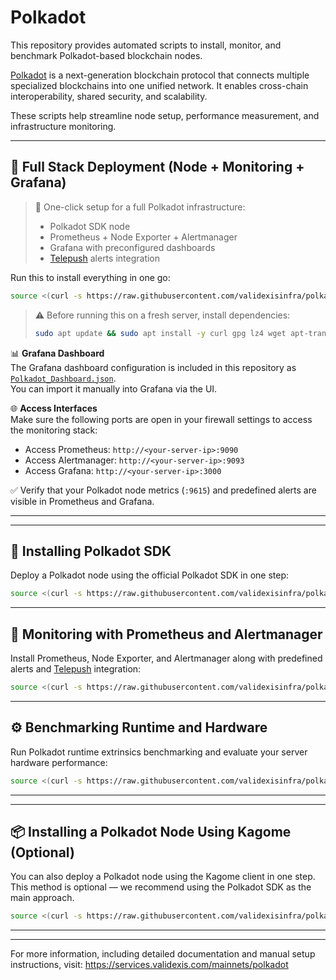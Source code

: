 # Polkadot

This repository provides automated scripts to install, monitor, and benchmark Polkadot-based blockchain nodes.

[Polkadot](https://polkadot.network/) is a next-generation blockchain protocol that connects multiple specialized blockchains into one unified network. It enables cross-chain interoperability, shared security, and scalability.

These scripts help streamline node setup, performance measurement, and infrastructure monitoring.

---

## 🚀 Full Stack Deployment (Node + Monitoring + Grafana)

> 🧩 One-click setup for a full Polkadot infrastructure:
> - Polkadot SDK node
> - Prometheus + Node Exporter + Alertmanager
> - Grafana with preconfigured dashboards
> - [Telepush](https://telepush.dev) alerts integration

Run this to install everything in one go:

~~~bash
source <(curl -s https://raw.githubusercontent.com/validexisinfra/polkadot/main/kagome_prometheus_alerting_grafana.sh)
~~~

> ⚠️ Before running this on a fresh server, install dependencies:
> ```bash
> sudo apt update && sudo apt install -y curl gpg lz4 wget apt-transport-https software-properties-common
> ```

📊 **Grafana Dashboard**  
The Grafana dashboard configuration is included in this repository as [`Polkadot_Dashboard.json`](./Polkadot_Dashboard.json).  
You can import it manually into Grafana via the UI.

🌐 **Access Interfaces**  
Make sure the following ports are open in your firewall settings to access the monitoring stack:

- Access Prometheus: `http://<your-server-ip>:9090`
- Access Alertmanager: `http://<your-server-ip>:9093`
- Access Grafana: `http://<your-server-ip>:3000`

✅ Verify that your Polkadot node metrics (`:9615`) and predefined alerts are visible in Prometheus and Grafana.

---
---

## 🧱 Installing Polkadot SDK

Deploy a Polkadot node using the official Polkadot SDK in one step:

~~~bash
source <(curl -s https://raw.githubusercontent.com/validexisinfra/polkadot/main/installmain.sh)
~~~

---

## 📡 Monitoring with Prometheus and Alertmanager

Install Prometheus, Node Exporter, and Alertmanager along with predefined alerts and [Telepush](https://telepush.dev) integration:

~~~bash
source <(curl -s https://raw.githubusercontent.com/validexisinfra/polkadot/main/install-alertmanager.sh)
~~~

---

## ⚙️ Benchmarking Runtime and Hardware

Run Polkadot runtime extrinsics benchmarking and evaluate your server hardware performance:

~~~bash
source <(curl -s https://raw.githubusercontent.com/validexisinfra/polkadot/main/install-benchmark.sh)
~~~

---
---

## 📦 Installing a Polkadot Node Using Kagome (Optional)

You can also deploy a Polkadot node using the Kagome client in one step.
This method is optional — we recommend using the Polkadot SDK as the main approach.

~~~bash
source <(curl -s https://raw.githubusercontent.com/validexisinfra/polkadot/main/install_kagome.sh)
~~~

---
---

For more information, including detailed documentation and manual setup instructions, visit:
https://services.validexis.com/mainnets/polkadot
